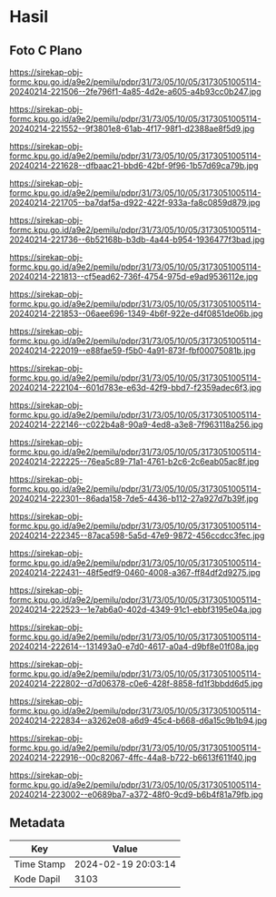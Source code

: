 # Hasil

## Foto C Plano

https://sirekap-obj-formc.kpu.go.id/a9e2/pemilu/pdpr/31/73/05/10/05/3173051005114-20240214-221506--2fe796f1-4a85-4d2e-a605-a4b93cc0b247.jpg

https://sirekap-obj-formc.kpu.go.id/a9e2/pemilu/pdpr/31/73/05/10/05/3173051005114-20240214-221552--9f3801e8-61ab-4f17-98f1-d2388ae8f5d9.jpg

https://sirekap-obj-formc.kpu.go.id/a9e2/pemilu/pdpr/31/73/05/10/05/3173051005114-20240214-221628--dfbaac21-bbd6-42bf-9f96-1b57d69ca79b.jpg

https://sirekap-obj-formc.kpu.go.id/a9e2/pemilu/pdpr/31/73/05/10/05/3173051005114-20240214-221705--ba7daf5a-d922-422f-933a-fa8c0859d879.jpg

https://sirekap-obj-formc.kpu.go.id/a9e2/pemilu/pdpr/31/73/05/10/05/3173051005114-20240214-221736--6b52168b-b3db-4a44-b954-1936477f3bad.jpg

https://sirekap-obj-formc.kpu.go.id/a9e2/pemilu/pdpr/31/73/05/10/05/3173051005114-20240214-221813--cf5ead62-736f-4754-975d-e9ad9536112e.jpg

https://sirekap-obj-formc.kpu.go.id/a9e2/pemilu/pdpr/31/73/05/10/05/3173051005114-20240214-221853--06aee696-1349-4b6f-922e-d4f0851de06b.jpg

https://sirekap-obj-formc.kpu.go.id/a9e2/pemilu/pdpr/31/73/05/10/05/3173051005114-20240214-222019--e88fae59-f5b0-4a91-873f-fbf00075081b.jpg

https://sirekap-obj-formc.kpu.go.id/a9e2/pemilu/pdpr/31/73/05/10/05/3173051005114-20240214-222104--601d783e-e63d-42f9-bbd7-f2359adec6f3.jpg

https://sirekap-obj-formc.kpu.go.id/a9e2/pemilu/pdpr/31/73/05/10/05/3173051005114-20240214-222146--c022b4a8-90a9-4ed8-a3e8-7f963118a256.jpg

https://sirekap-obj-formc.kpu.go.id/a9e2/pemilu/pdpr/31/73/05/10/05/3173051005114-20240214-222225--76ea5c89-71a1-4761-b2c6-2c6eab05ac8f.jpg

https://sirekap-obj-formc.kpu.go.id/a9e2/pemilu/pdpr/31/73/05/10/05/3173051005114-20240214-222301--86ada158-7de5-4436-b112-27a927d7b39f.jpg

https://sirekap-obj-formc.kpu.go.id/a9e2/pemilu/pdpr/31/73/05/10/05/3173051005114-20240214-222345--87aca598-5a5d-47e9-9872-456ccdcc3fec.jpg

https://sirekap-obj-formc.kpu.go.id/a9e2/pemilu/pdpr/31/73/05/10/05/3173051005114-20240214-222431--48f5edf9-0460-4008-a367-ff84df2d9275.jpg

https://sirekap-obj-formc.kpu.go.id/a9e2/pemilu/pdpr/31/73/05/10/05/3173051005114-20240214-222523--1e7ab6a0-402d-4349-91c1-ebbf3195e04a.jpg

https://sirekap-obj-formc.kpu.go.id/a9e2/pemilu/pdpr/31/73/05/10/05/3173051005114-20240214-222614--131493a0-e7d0-4617-a0a4-d9bf8e01f08a.jpg

https://sirekap-obj-formc.kpu.go.id/a9e2/pemilu/pdpr/31/73/05/10/05/3173051005114-20240214-222802--d7d06378-c0e6-428f-8858-fd1f3bbdd6d5.jpg

https://sirekap-obj-formc.kpu.go.id/a9e2/pemilu/pdpr/31/73/05/10/05/3173051005114-20240214-222834--a3262e08-a6d9-45c4-b668-d6a15c9b1b94.jpg

https://sirekap-obj-formc.kpu.go.id/a9e2/pemilu/pdpr/31/73/05/10/05/3173051005114-20240214-222916--00c82067-4ffc-44a8-b722-b6613f611f40.jpg

https://sirekap-obj-formc.kpu.go.id/a9e2/pemilu/pdpr/31/73/05/10/05/3173051005114-20240214-223002--e0689ba7-a372-48f0-9cd9-b6b4f81a79fb.jpg


## Metadata

| Key        | Value               |
| ---------- | ------------------- |
| Time Stamp | 2024-02-19 20:03:14 |
| Kode Dapil | 3103                |



